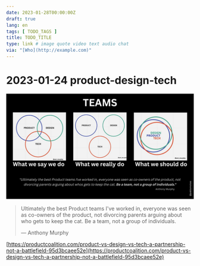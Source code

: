 ```yaml
---
date: 2023-01-28T00:00:00Z
draft: true
lang: en
tags: [ TODO_TAGS ]
title: TODO_TITLE
type: link # image quote video text audio chat
via: "[Who](http://example.com)"
---
```



# 2023-01-24 product-design-tech


![2023-01-24 product-design-tech](2023-01-24%20product-design-tech.png)

> Ultimately the best Product teams I've worked in, everyone was seen as co-owners of the product, not divorcing parents arguing about who gets to keep the cat. Be a team, not a group of individuals.
> 
> — Anthony Murphy

[https://productcoalition.com/product-vs-design-vs-tech-a-partnership-not-a-battlefield-95d3bcaee52e](https://productcoalition.com/product-vs-design-vs-tech-a-partnership-not-a-battlefield-95d3bcaee52e)

